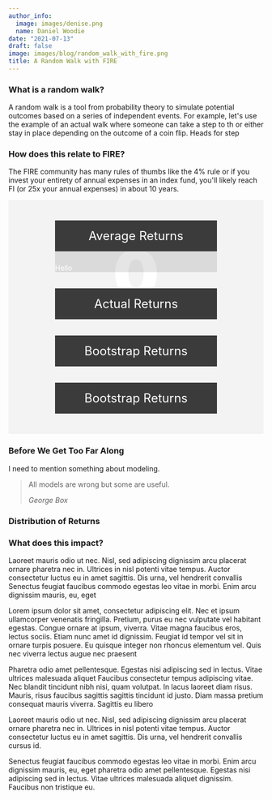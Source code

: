 ```yaml
---
author_info:
  image: images/denise.png
  name: Daniel Woodie
date: "2021-07-13"
draft: false
image: images/blog/random_walk_with_fire.png
title: A Random Walk with FIRE
---
```


<script src="https://unpkg.com/intersection-observer"></script>
<script src="https://unpkg.com/scrollama"></script>
<!--<script src="https://unpkg.com/d3@5.9.1/dist/d3.min.js"></script>-->
<script src="https://d3js.org/d3.v6.js"></script>


<style>
  #scrolly {
    position: relative;
    background-color: #f3f3f3;
    padding: 1rem;
  }
  article {
    position: relative;
    padding: 0;
    max-width: 20rem;
    margin: 0 auto;
  }
  figure {
    position: -webkit-sticky;
    position: sticky;
    left: 0;
    width: 100%;
    margin: 0;
    -webkit-transform: translate3d(0, 0, 0);
    -moz-transform: translate3d(0, 0, 0);
    transform: translate3d(0, 0, 0);
    background-color: #8a8a8a;
    z-index: 0;
  }
  figure p {
    text-align: center;
    padding: 1rem;
    position: absolute;
    top: 50%;
    left: 50%;
    -moz-transform: translate(-50%, -50%);
    -webkit-transform: translate(-50%, -50%);
    transform: translate(-50%, -50%);
    font-size: 8rem;
    font-weight: 900;
    color: #fff;
  }
  .step {
    margin: 0 auto 2rem auto;
    color: #fff;
    background-color: rgba(0, 0, 0, 0.1);
  }
  .step:last-child {
    margin-bottom: 0;
  }
  .step.is-active p {
    background-color: goldenrod;
    color: #3b3b3b;
  }
  .step p {
    text-align: center;
    padding: 1rem;
    font-size: 1.5rem;
    background-color: #3b3b3b;
  }
</style>





<main>
  <section id="intro">
    <!-- <h1 class="intro__hed">Sticky Overlay Example</h1> -->
    <p class="intro__dek">
      <h3>What is a random walk?</h3>
      <p>A random walk is a tool from probability theory to simulate potential outcomes based on a series of independent events. For example, let's use the example of an actual walk where someone can take a step to th or either stay in place depending on the outcome of a coin flip. Heads for step 
      </p>
      <h3>How does this relate to FIRE?</h3>

The FIRE community has many rules of thumbs like the 4% rule or if you invest your entirety of annual expenses in an index fund, you'll likely reach FI (or 25x your annual expenses) in about 10 years.  
    </p>
  </section>
  <section id="scrolly">
    <figure>
      <p>0</p>
      <div id="my_dataviz"></div>
    </figure>
    <article>
      <div class="step" data-step="1">
        <p>Average Returns</p>
        <div>Hello</div>
      </div>
      <div class="step" data-step="2">
        <p>Actual Returns</p>
      </div>
      <div class="step" data-step="3">
        <p>Bootstrap Returns</p>
      </div>
      <div class="step" data-step="4">
        <p>Bootstrap Returns</p>
      </div>
    </article>
  </section>
  <section id="outro"></section>
</main>


<script>
  // using d3 for convenience
  var main = d3.select("main");
  var scrolly = main.select("#scrolly");
  var figure = scrolly.select("figure");
  var article = scrolly.select("article");
  var step = article.selectAll(".step");

  // initialize the scrollama
  var scroller = scrollama();

  // generic window resize listener event
  function handleResize() {
    // 1. update height of step elements
    var stepH = Math.floor(window.innerHeight * 0.75);
    step.style("height", stepH + "px");
    var figureHeight = window.innerHeight / 2;
    var figureMarginTop = (window.innerHeight - figureHeight) / 2;
    figure
      .style("height", figureHeight + "px")
      .style("top", figureMarginTop + "px");
    // 3. tell scrollama to update new element dimensions
    scroller.resize();
  }

  // scrollama event handlers
  function handleStepEnter(response) {
    console.log(response);
    // response = { element, direction, index }
    // add color to current step only
    step.classed("is-active", function(d, i) {
      return i === response.index;
    });
    
    // update graphic based on step
    figure
      .select("p").text(response.index + 1);
      
    // At the beginning, I run the update function on the first dataset:
    update(data1);
      
  }

  function setupStickyfill() {
    d3.selectAll(".sticky").each(function() {
      Stickyfill.add(this);
    });
  }

  function init() {
    setupStickyfill();
    // 1. force a resize on load to ensure proper dimensions are sent to scrollama
    handleResize();
    // 2. setup the scroller passing options
    // 		this will also initialize trigger observations
    // 3. bind scrollama event handlers (this can be chained like below)
    scroller
      .setup({
        step: "#scrolly article .step",
        offset: 0.33,
        debug: false
      })
      .onStepEnter(handleStepEnter);
    // setup resize event
    window.addEventListener("resize", handleResize);
  }

  // kick things off
  init();


// Set the S&P Returns
const sp = [
    18.40, 31.49, -4.38, 21.83, 11.96, 1.36, 13.52, 32.15, 15.89,
    2.10, 14.82, 25.94, -36.55, 5.48, 15.61, 4.83, 10.74, 28.36,
    -21.97, -11.85, -9.03, 20.89, 28.34, 33.10, 22.68, 37.20, 1.33,
    9.97, 7.49, 30.23, -3.06, 31.48, 16.54, 5.81, 18.49, 31.24,
    6.15, 22.34, 20.42, -4.70, 31.74, 18.52, 6.51, -6.98, 23.83,
    37.00, -25.90, -14.31, 18.76, 14.22, 3.56, -8.24, 10.81, 23.80,
    -9.97, 12.40, 16.42, 22.61, -8.81, 26.64, 0.34, 12.06, 43.72,
    -10.46, 7.44, 32.60, 52.56, -1.21, 18.15, 23.68, 30.81, 18.30,
    5.70, 5.20, -8.43, 35.82, 19.03, 25.06, 19.17, -12.77, -10.67,
    -1.10, 29.28, -35.34, 31.94, 46.74, -1.19, 49.98, -8.64, -43.84,
    -25.12, -8.30, 43.81
];

// Set the CPI Inflation
const cpi = [
    -1.20, 0.00, -2.70, -8.90, -10.30, -5.20, 3.50, 2.60, 1.00, 3.70,
    -2.00, -1.30, 0.70, 5.10, 10.90, 6.00, 1.60, 2.30, 8.50, 14.40, 7.70,
    -1.00, 1.10, 7.90, 2.30, 0.80, 0.30, -0.30, 1.50, 3.30, 2.70, 1.08,
    1.50, 1.10, 1.20, 1.20, 1.30, 1.60, 3.00, 2.80, 4.30, 5.50, 5.80,
    4.30, 3.30, 6.20, 11.10, 9.10, 5.70, 6.50, 7.60, 11.30, 13.50, 10.30,
    6.10, 3.20, 4.30, 3.50, 1.90, 3.70, 4.10, 4.80, 5.40, 4.20, 3.00, 3.00,
    2.60, 2.80, 2.90, 2.30, 1.60, 2.20, 3.40, 2.80, 1.60, 2.30, 2.70, 3.40,
    3.20, 2.90, 3.80, 0.40, 1.60, 3.20, 2.10, 1.50, 1.60, 0.10, 1.30,
    2.10, 2.40, 1.80, 1.20
];

// Set the real returns
const real_returns = sp.map(function(item, index) {
  // Subtract inflation from S&P returns
  return +(Math.round(item - cpi[index] + "e+2") + "e-2");
});

// Set initial parameter values
var age = 30;
 goal_coast_fire_age = 40;
 goal_fire_age = 50;
 annual_expenses = 100000;
 current_investments = 100000;
 annual_contributions = 75000;
 
// Get years contributing, years coasting, and full years contributing
var coast_years_contributing = goal_coast_fire_age - age;
 years_coasting = goal_fire_age - goal_coast_fire_age;
 full_years_contributing = goal_fire_age - age;

// Define random number generator 
function getRandomInt(min, max) {
    min = Math.ceil(min);
    max = Math.floor(max);
    return Math.floor(Math.random() * (max + -min + 1)) + min;
}

// Run a single bootstrapped scenario
function get_bootstrap(returns, years_contributing, starting_amount, annual_contributions) {
    var yearly_value = [starting_amount];
    for (var i = 1; i < years_contributing; i++) {
      yearly_value.push( Math.round((yearly_value[i-1] + annual_contributions) * ( 1 + returns[getRandomInt(0, returns.length-1)]/100)) );
    }
    return yearly_value;
}

// Repeat the scenario
function repeat_bootstrap(returns, years_contributing, starting_amount, annual_contributions, num_repeats) {
  var tmp = [];
  for (var i = 0; i < num_repeats; i++) {
    tmp.push(get_bootstrap(real_returns, coast_years_contributing, current_investments, annual_contributions));
  }
  return tmp;
}

// Get the average value for each step
function get_average(bootstrap_repeats) {
  var tmp = [];
  for (var i = 0; i < bootstrap_repeats[0].length; i++) {
    var tmp2 = 0;
    //still assuming all arrays have the same amount of numbers
    for(var i2 = 0; i2 < bootstrap_repeats.length; i2++){ 
      tmp2 += bootstrap_repeats[i2][i];
    }
    tmp.push(Math.round(tmp2 / bootstrap_repeats.length));
  }
  return tmp;
};

var tmp_test = repeat_bootstrap(real_returns, coast_years_contributing, current_investments, annual_contributions, 10);
var average_tmp_test = get_average(tmp_test);

var data1 = []
for (var i = 0; i < average_tmp_test.length; i++) {
  data1[i] = {ser1: i, ser2: average_tmp_test[i]}
}

// set the dimensions and margins of the graph
const margin = {top: 10, right: 30, bottom: 30, left: 50},
    width = 460 - margin.left - margin.right,
    height = 400 - margin.top - margin.bottom;

// append the svg object to the body of the page
const svg = d3.select("#my_dataviz")
  .append("svg")
    .attr("width", width + margin.left + margin.right)
    .attr("height", height + margin.top + margin.bottom)
  .append("g")
    .attr("transform", `translate(${margin.left},${margin.top})`);

// Initialise a X axis:
const x = d3.scaleLinear().range([0,width]);
const xAxis = d3.axisBottom().scale(x);
svg.append("g")
  .attr("transform", `translate(0, ${height})`)
  .attr("class","myXaxis")

// Initialize an Y axis
const y = d3.scaleLinear().range([height, 0]);
const yAxis = d3.axisLeft().scale(y);
svg.append("g")
  .attr("class","myYaxis")

// Create a function that takes a dataset as input and update the plot:
function update(data) {

  // Create the X axis:
  x.domain([0, d3.max(data, function(d) { return d.ser1 }) ]);
  svg.selectAll(".myXaxis").transition()
    .duration(3000)
    .call(xAxis);

  // create the Y axis
  y.domain([0, d3.max(data, function(d) { return d.ser2  }) ]);
  svg.selectAll(".myYaxis")
    .transition()
    .duration(3000)
    .call(yAxis);
    

  // Create a update selection: bind to the new data
  const u = svg.selectAll(".lineTest")
    .data([data], function(d){ return d.ser1 });

  // Updata the line
  u
    .join("path")
    .attr("class","lineTest")
    .transition()
    .duration(3000)
    .attr("d", d3.line()
      .x(function(d) { return x(d.ser1); })
      .y(function(d) { return y(d.ser2); }))
      .attr("fill", "none")
      .attr("stroke", "#3CB371")
      .attr("stroke-width", 3.5)
}

// At the beginning, I run the update function on the first dataset:
update(data1)
</script>






















### Before We Get Too Far Along

I need to mention something about modeling. 


>All models are wrong but some are useful.
>
> <cite>George Box</cite>


### Distribution of Returns


### What does this impact?




Laoreet mauris odio ut nec. Nisl, sed adipiscing dignissim arcu placerat ornare pharetra nec in. Ultrices in nisl potenti vitae tempus. Auctor consectetur luctus eu in amet sagittis. Dis urna, vel hendrerit convallis Senectus feugiat faucibus commodo egestas leo vitae in morbi. Enim arcu dignissim mauris, eu, eget

Lorem ipsum dolor sit amet, consectetur adipiscing elit. Nec et ipsum ullamcorper venenatis fringilla. Pretium, purus eu nec vulputate vel habitant egestas. Congue ornare at ipsum, viverra. Vitae magna faucibus eros, lectus sociis. Etiam nunc amet id dignissim. Feugiat id tempor vel sit in ornare turpis posuere. Eu quisque integer non rhoncus elementum vel. Quis nec viverra lectus augue nec praesent

Pharetra odio amet pellentesque. Egestas nisi adipiscing sed in lectus. Vitae ultrices malesuada aliquet Faucibus consectetur tempus adipiscing vitae. Nec blandit tincidunt nibh nisi, quam volutpat. In lacus laoreet diam risus. Mauris, risus faucibus sagittis sagittis tincidunt id justo. Diam massa pretium consequat mauris viverra. Sagittis eu libero

Laoreet mauris odio ut nec. Nisl, sed adipiscing dignissim arcu placerat ornare pharetra nec in. Ultrices in nisl potenti vitae tempus. Auctor consectetur luctus eu in amet sagittis. Dis urna, vel hendrerit convallis cursus id.

Senectus feugiat faucibus commodo egestas leo vitae in morbi. Enim arcu dignissim mauris, eu, eget pharetra odio amet pellentesque. Egestas nisi adipiscing sed in lectus. Vitae ultrices malesuada aliquet dignissim. Faucibus non tristique eu.
